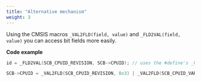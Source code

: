 ```yaml
---
title: "Alternative mechanism"
weight: 3
---
```


Using the CMSIS macros `_VAL2FLD(field, value)` and `_FLD2VAL(field, value)` you can access bit fields more easily.

**Code example**

```c
id = _FLD2VAL(SCB_CPUID_REVISION, SCB->CPUID); // uses the #define's _Pos and _Msk of the related bit field to extract the value of a bit field from a register.

SCB->CPUID = _VAL2FLD(SCB_CPUID_REVISION, 0x3) | _VAL2FLD(SCB_CPUID_VARIANT, 0x3); // uses the #define's _Pos and _Msk of the related bit field to shift bit-field values for assigning to a register.
```